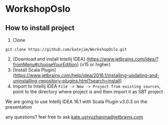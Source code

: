 # WorkshopOslo

## How to install project

1. Clone 
```
git clone https://github.com/katejim/WorkshopOslo.git
```
2. [Download and install Intellij IDEA] (https://www.jetbrains.com/idea/?fromMenu#chooseYourEdition) (v15 or higher)
3. [Install Scala Plugin] (https://www.jetbrains.com/help/idea/2016.1/installing-updating-and-uninstalling-repository-plugins.html?search=install)
3. Import to Intellij IDEA `File -> New -> Project from existing sources`, point to
the directory where project is and then import it as SBT project

We are going to use Intellij IDEA 16.1 with Scala Plugin v3.0.3 on the presentation

any questions? feel free to ask kate.ustyuzhanina@jetbrains.com
